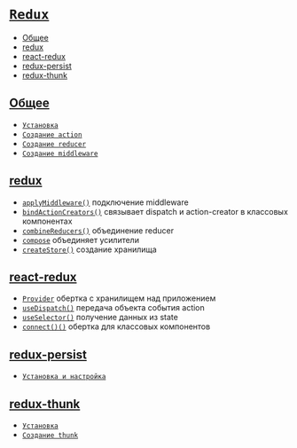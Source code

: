 # [`Redux`](../index.md)

- [Общее](#общее)
- [redux](#redux-1)
- [react-redux](#react-redux)
- [redux-persist](#redux-persist)
- [redux-thunk](#redux-thunk)

## [Общее](#redux)

- [`Установка`](./Общее/Установка.md)
- [`Создание action`](<./Общее/Создание action.md>)
- [`Создание reducer`](<./Общее/Создание reducer.md>)
- [`Создание middleware`](<./Общее/Создание middleware.md>)

## [redux](#redux)

- [`applyMiddleware()`](./redux/applyMiddleware.md) подключение middleware
- [`bindActionCreators()`](./redux/bindActionCreators.md) связывает dispatch и action-creator в классовых компонентах
- [`combineReducers()`](./redux/combineReducers.md) объединение reducer
- [`compose`](./redux/compose.md) объединяет усилители
- [`createStore()`](./redux/createStore.md) создание хранилища

## [react-redux](#redux)

- [`Provider`](./react-redux/Provider.md) обертка с хранилищем над приложением
- [`useDispatch()`](./react-redux/useDispatch.md) передача объекта события action
- [`useSelector()`](./react-redux/useSelector.md) получение данных из state
- [`connect()()`](./react-redux/connect.md) обертка для классовых компонентов

## [redux-persist](#redux)

- [`Установка и настройка`](<./redux-persist/Установка и настройка.md>)

## [redux-thunk](#redux)

- [`Установка`](./redux-thunk/Установка.md)
- [`Создание thunk`](<./redux-thunk/Создание thunk.md>)
